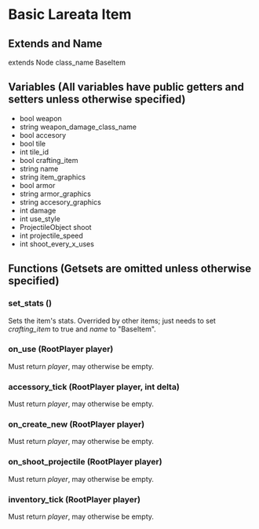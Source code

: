 # Basic Lareata Item
## Extends and Name
extends Node class_name BaseItem

## Variables (All variables have public getters and setters unless otherwise specified)
- bool weapon
- string weapon_damage_class_name
- bool accesory
- bool tile
- int tile_id
- bool crafting_item
- string name
- string item_graphics
- bool armor
- string armor_graphics
- string accesory_graphics
- int damage
- int use_style
- ProjectileObject shoot
- int projectile_speed
- int shoot_every_x_uses

## Functions (Getsets are omitted unless otherwise specified)
### set_stats ()
Sets the item's stats. Overrided by other items; just needs to set _crafting_item_ to true and _name_ to "BaseItem".
### on_use (RootPlayer player)
Must return _player_, may otherwise be empty.
### accessory_tick (RootPlayer player, int delta)
Must return _player_, may otherwise be empty.
### on_create_new (RootPlayer player)
Must return _player_, may otherwise be empty.
### on_shoot_projectile (RootPlayer player)
Must return _player_, may otherwise be empty.
### inventory_tick (RootPlayer player)
Must return _player_, may otherwise be empty.
